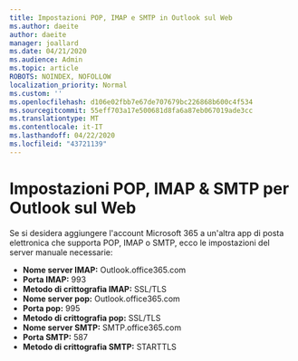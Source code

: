 ```yaml
---
title: Impostazioni POP, IMAP e SMTP in Outlook sul Web
ms.author: daeite
author: daeite
manager: joallard
ms.date: 04/21/2020
ms.audience: Admin
ms.topic: article
ROBOTS: NOINDEX, NOFOLLOW
localization_priority: Normal
ms.custom: ''
ms.openlocfilehash: d106e02fbb7e67de707679bc226868b600c4f534
ms.sourcegitcommit: 55eff703a17e500681d8fa6a87eb067019ade3cc
ms.translationtype: MT
ms.contentlocale: it-IT
ms.lasthandoff: 04/22/2020
ms.locfileid: "43721139"
---
```

# <a name="pop-imap--smtp-settings-for-outlook-on-the-web"></a>Impostazioni POP, IMAP & SMTP per Outlook sul Web

Se si desidera aggiungere l'account Microsoft 365 a un'altra app di posta elettronica che supporta POP, IMAP o SMTP, ecco le impostazioni del server manuale necessarie:
  
- **Nome server IMAP:** Outlook.office365.com
- **Porta IMAP:** 993
- **Metodo di crittografia IMAP:** SSL/TLS
- **Nome server pop:** Outlook.office365.com  
- **Porta pop:** 995  
- **Metodo di crittografia pop:** SSL/TLS  
- **Nome server SMTP:** SMTP.office365.com
- **Porta SMTP:** 587
- **Metodo di crittografia SMTP:** STARTTLS